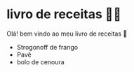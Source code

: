 # livro de receitas :man_cook:

Olá!  bem vindo ao meu livro de receitas :wave:

- Strogonoff de frango
- Pavê
- bolo de cenoura
